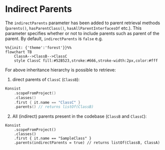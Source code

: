 # Indirect Parents

The `indirectParents` parameter has been added to parent retrieval methods (`parents()`, `hasParentClass()`, `hasAllParentInterfacesOf` etc.). This parameter specifies whether or not to include parents such as parent of the parent. By default, `indirectParents` is `false` e.g.

```mermaid
%%{init: {'theme':'forest'}}%%
flowchart TB
    ClassA-->ClassB-->ClassC
    style ClassC fill:#52B523,stroke:#666,stroke-width:2px,color:#fff
```



For above inheritance hierarchy is possible to retrieve:

1. direct parents of `ClassC` (`ClassB`):

```kotlin
Konsist
	.scopeFromProject()
	.classes()
	.first { it.name == "ClassC" }
	.parents() // returns listOf(ClassB)
```

2. All (indirect) parents present in the codebase (`ClassB` and `ClassC`):

```
Konsist
	.scopeFromProject()
	.classes()
	.first { it.name == "SampleClass" }
	.parents(indirectParents = true) // returns listOf(ClassB, ClassA)
```
